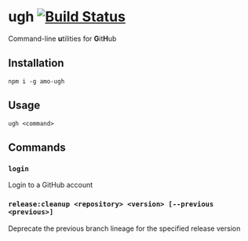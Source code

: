 # ugh [![Build Status](https://travis-ci.org/namoscato/ugh.svg?branch=master)](https://travis-ci.org/namoscato/ugh)

Command-line **u**tilities for **G**it**H**ub

## Installation

```
npm i -g amo-ugh
```

## Usage

```
ugh <command>
```

## Commands

### `login`

Login to a GitHub account

### `release:cleanup <repository> <version> [--previous <previous>]`

Deprecate the previous branch lineage for the specified release version
